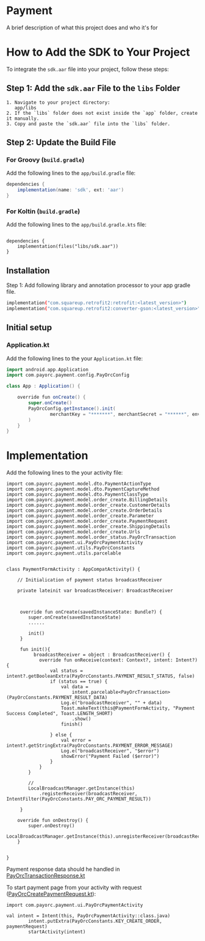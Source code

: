 
# Payment

A brief description of what this project does and who it's for


# How to Add the SDK to Your Project

To integrate the `sdk.aar` file into your project, follow these steps:

## Step 1: Add the `sdk.aar` File to the `libs` Folder

    1. Navigate to your project directory:   
       app/libs
    2. If the `libs` folder does not exist inside the `app` folder, create it manually.
    3. Copy and paste the `sdk.aar` file into the `libs` folder.

## Step 2: Update the Build File

### For Groovy (`build.gradle`)
Add the following lines to the `app/build.gradle` file:

```groovy
dependencies {
    implementation(name: 'sdk', ext: 'aar')
}

```


### For Koltin (`build.gradle`)
Add the following lines to the `app/build.gradle.kts` file:

```Koltin

dependencies {
    implementation(files("libs/sdk.aar"))
}

```
## Installation

Step 1: Add following library and annotation processor to your app gradle file.

```bash
implementation("com.squareup.retrofit2:retrofit:<latest_version>")
implementation("com.squareup.retrofit2:converter-gson:<latest_version>")
```


## Initial setup
### Application.kt
Add the following lines to the your `Application.kt` file:
```groovy
import android.app.Application
import com.payorc.payment.config.PayOrcConfig

class App : Application() {

    override fun onCreate() {
        super.onCreate()
        PayOrcConfig.getInstance().init(
                merchantKey = "*******", merchantSecret = "******", env = "live"
        )
    }
}
```


# Implementation
Add the following lines to the your activity file:

```
import com.payorc.payment.model.dto.PaymentActionType
import com.payorc.payment.model.dto.PaymentCaptureMethod
import com.payorc.payment.model.dto.PaymentClassType
import com.payorc.payment.model.order_create.BillingDetails
import com.payorc.payment.model.order_create.CustomerDetails
import com.payorc.payment.model.order_create.OrderDetails
import com.payorc.payment.model.order_create.Parameter
import com.payorc.payment.model.order_create.PaymentRequest
import com.payorc.payment.model.order_create.ShippingDetails
import com.payorc.payment.model.order_create.Urls
import com.payorc.payment.model.order_status.PayOrcTransaction
import com.payorc.payment.ui.PayOrcPaymentActivity
import com.payorc.payment.utils.PayOrcConstants
import com.payorc.payment.utils.parcelable


class PaymentFormActivity : AppCompatActivity() {

    // Initialication of payment status broadcastReceiver

    private lateinit var broadcastReceiver: BroadcastReceiver



     override fun onCreate(savedInstanceState: Bundle?) {
        super.onCreate(savedInstanceState)
        ......

        init()
     }

     fun init(){
          broadcastReceiver = object : BroadcastReceiver() {
            override fun onReceive(context: Context?, intent: Intent?) {
                val status = intent?.getBooleanExtra(PayOrcConstants.PAYMENT_RESULT_STATUS, false)
                if (status == true) {
                    val data =
                        intent.parcelable<PayOrcTransaction>(PayOrcConstants.PAYMENT_RESULT_DATA)
                    Log.e("broadcastReceiver", "" + data)
                    Toast.makeText(this@PaymentFormActivity, "Payment Success Completed", Toast.LENGTH_SHORT)
                        .show()
                    finish()

                } else {
                    val error = intent?.getStringExtra(PayOrcConstants.PAYMENT_ERROR_MESSAGE)
                    Log.e("broadcastReceiver", "$error")
                    showError("Payment Failed ($error)")
                }
            }
        }

        // 
        LocalBroadcastManager.getInstance(this)
            .registerReceiver(broadcastReceiver, IntentFilter(PayOrcConstants.PAY_ORC_PAYMENT_RESULT))

     }

    override fun onDestroy() {
        super.onDestroy()
        LocalBroadcastManager.getInstance(this).unregisterReceiver(broadcastReceiver)
    }


}

```
Payment response data should he handled in [PayOrcTransactionResponse.kt](./payorcpayment/src/main/java/com/payorc/payment/model/order_status/PayOrcTransactionResponse.kt)

To start payment page from your activity with request ([PayOrcCreatePaymentRequest.kt](./payorcpayment/src/main/java/com/payorc/payment/model/order_create/PayOrcCreatePaymentRequest.kt)):

```
import com.payorc.payment.ui.PayOrcPaymentActivity

val intent = Intent(this, PayOrcPaymentActivity::class.java)
        intent.putExtra(PayOrcConstants.KEY_CREATE_ORDER, paymentRequest)
        startActivity(intent)

```
